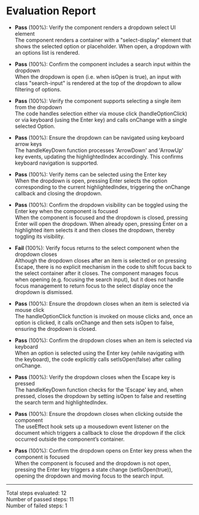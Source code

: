 # Evaluation Report

- **Pass** (100%): Verify the component renders a dropdown select UI element  
  The component renders a container with a "select-display" element that shows the selected option or placeholder. When open, a dropdown with an options list is rendered.

- **Pass** (100%): Confirm the component includes a search input within the dropdown  
  When the dropdown is open (i.e. when isOpen is true), an input with class "search-input" is rendered at the top of the dropdown to allow filtering of options.

- **Pass** (100%): Verify the component supports selecting a single item from the dropdown  
  The code handles selection either via mouse click (handleOptionClick) or via keyboard (using the Enter key) and calls onChange with a single selected Option.

- **Pass** (100%): Ensure the dropdown can be navigated using keyboard arrow keys  
  The handleKeyDown function processes 'ArrowDown' and 'ArrowUp' key events, updating the highlightedIndex accordingly. This confirms keyboard navigation is supported.

- **Pass** (100%): Verify items can be selected using the Enter key  
  When the dropdown is open, pressing Enter selects the option corresponding to the current highlightedIndex, triggering the onChange callback and closing the dropdown.

- **Pass** (100%): Confirm the dropdown visibility can be toggled using the Enter key when the component is focused  
  When the component is focused and the dropdown is closed, pressing Enter will open the dropdown. When already open, pressing Enter on a highlighted item selects it and then closes the dropdown, thereby toggling its visibility.

- **Fail** (100%): Verify focus returns to the select component when the dropdown closes  
  Although the dropdown closes after an item is selected or on pressing Escape, there is no explicit mechanism in the code to shift focus back to the select container after it closes. The component manages focus when opening (e.g. focusing the search input), but it does not handle focus management to return focus to the select display once the dropdown is dismissed.

- **Pass** (100%): Ensure the dropdown closes when an item is selected via mouse click  
  The handleOptionClick function is invoked on mouse clicks and, once an option is clicked, it calls onChange and then sets isOpen to false, ensuring the dropdown is closed.

- **Pass** (100%): Confirm the dropdown closes when an item is selected via keyboard  
  When an option is selected using the Enter key (while navigating with the keyboard), the code explicitly calls setIsOpen(false) after calling onChange.

- **Pass** (100%): Verify the dropdown closes when the Escape key is pressed  
  The handleKeyDown function checks for the 'Escape' key and, when pressed, closes the dropdown by setting isOpen to false and resetting the search term and highlightedIndex.

- **Pass** (100%): Ensure the dropdown closes when clicking outside the component  
  The useEffect hook sets up a mousedown event listener on the document which triggers a callback to close the dropdown if the click occurred outside the component’s container.

- **Pass** (100%): Confirm the dropdown opens on Enter key press when the component is focused  
  When the component is focused and the dropdown is not open, pressing the Enter key triggers a state change (setIsOpen(true)), opening the dropdown and moving focus to the search input.

---

Total steps evaluated: 12  
Number of passed steps: 11  
Number of failed steps: 1